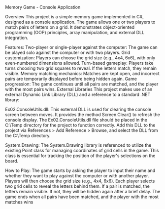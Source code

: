 Memory Game - Console Application

Overview
This project is a simple memory game implemented in C#, designed as a console application. The game allows one or two players to match pairs of letters on a grid. It demonstrates object-oriented programming (OOP) principles, array manipulation, and external DLL integration.

Features:
Two-player or single-player against the computer: The game can be played solo against the computer or with two players.
Grid customization: Players can choose the grid size (e.g., 4x4, 6x6), with only even-numbered dimensions allowed.
Turn-based gameplay: Players take turns choosing two grid squares to reveal. If the letters match, they remain visible.
Memory matching mechanics: Matches are kept open, and incorrect pairs are temporarily displayed before being hidden again.
Game progression: The game continues until all pairs are matched, and the player with the most pairs wins.
External Libraries
This project makes use of an external Dynamic Link Library (DLL) and a reference to a standard .NET library:

Ex02.ConsoleUtils.dll:
This external DLL is used for clearing the console screen between moves. It provides the method Screen.Clear() to refresh the console display.
The Ex02.ConsoleUtils.dll file should be placed in the C:\Temp directory for the project to function correctly.
Add this DLL to the project via References > Add Reference > Browse, and select the DLL from the C:\Temp directory.

System.Drawing:
The System.Drawing library is referenced to utilize the existing Point class for managing coordinates of grid cells in the game. 
This class is essential for tracking the position of the player's selections on the board.

How to Play:
The game starts by asking the player to input their name and whether they want to play against the computer or with another player.
Players will then choose the grid size (e.g., 4x4, 6x6).
Each player selects two grid cells to reveal the letters behind them.
If a pair is matched, the letters remain visible. If not, they will be hidden again after a brief delay.
The game ends when all pairs have been matched, and the player with the most matches wins
